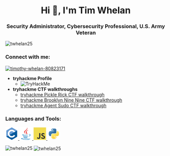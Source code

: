 <h1 align="center">Hi 👋, I'm Tim Whelan</h1>
<h3 align="center">Security Administrator, Cybersecurity Professional, U.S. Army Veteran</h3>
<p align="left"> <img src="https://komarev.com/ghpvc/?username=twhelan25&label=Profile%20views&color=0e75b6&style=flat" alt="twhelan25" /> </p>

<h3 align="left">Connect with me:</h3>
<p align="left">
<a href="https://linkedin.com/in/timothy-whelan-80823171" target="blank"><img align="center" src="https://raw.githubusercontent.com/rahuldkjain/github-profile-readme-generator/master/src/images/icons/Social/linked-in-alt.svg" alt="timothy-whelan-80823171" height="30" width="40" /></a>
</p>

- <b>tryhackme Profile</b>
  -  <img src="https://tryhackme-badges.s3.amazonaws.com/0BL1V10NAWA1TS.png" alt="TryHackMe">
- <b>tryhackme CTF walkthroughs</b>
  - [tryhackme Pickle Rick CTF walkthrough](https://github.com/twhelan25/tryhackme-Pickle-Rick-CTF-Walkthrough)
  - [tryhackme Brooklyn Nine Nine CTF walkthrough](https://github.com/twhelan25/twhelan25-tryhackme--Brooklyn-Nine-Nine)
  - [tryhackme Agent Sudo CTF walkthrough](https://github.com/twhelan25/tryhackme-Agent-Sudo)

<h3 align="left">Languages and Tools:</h3>
<p align="left"> <a href="https://www.cprogramming.com/" target="_blank" rel="noreferrer"> <img src="https://raw.githubusercontent.com/devicons/devicon/master/icons/c/c-original.svg" alt="c" width="40" height="40"/> </a> <a href="https://www.java.com" target="_blank" rel="noreferrer"> <img src="https://raw.githubusercontent.com/devicons/devicon/master/icons/java/java-original.svg" alt="java" width="40" height="40"/> </a> <a href="https://developer.mozilla.org/en-US/docs/Web/JavaScript" target="_blank" rel="noreferrer"> <img src="https://raw.githubusercontent.com/devicons/devicon/master/icons/javascript/javascript-original.svg" alt="javascript" width="40" height="40"/> </a> <a href="https://www.python.org" target="_blank" rel="noreferrer"> <img src="https://raw.githubusercontent.com/devicons/devicon/master/icons/python/python-original.svg" alt="python" width="40" height="40"/> </a> </p>

<p><img align="left" src="https://github-readme-stats.vercel.app/api/top-langs?username=twhelan25&show_icons=true&locale=en&layout=compact" alt="twhelan25" /></p>

<p>&nbsp;<img align="center" src="https://github-readme-stats.vercel.app/api?username=twhelan25&show_icons=true&locale=en" alt="twhelan25" /></p>
